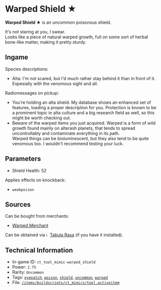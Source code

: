 # Warped Shield ★

 **Warped Shield ★** is an uncommon poisonous shield.

It's not staring at you, I swear.  
Looks like a piece of natural warped growth, full on some sort of herbal bone-like matter, making it pretty sturdy.

## Ingame

Species descriptions:

- Alta: I'm not scared, but I'd much rather stay behind it than in front of it. Espesially with the venomous sight and all.

Radiomessages on pickup:

- You're holding an alta shield. My database shows an enhanced set of features, loading a proper description for you. Protection is known to be a prominent topic in alta culture and a big research field as well, so this might be worth checking out.
- Beware of the warped items you just acquired. Warped is a form of wild growth found mainly on alterash planets, that tends to spread uncontrollably and contaminate everything in its path.  
Warped things can be bioluminescent, but they also tend to be quite venomous too. I wouldn't recommend testing your luck.

## Parameters

- Shield Health: 52

Applies effects on knockback:

- `weakpoison`

## Sources

Can be bought from merchants:

- [Warped Merchant](https://ceterai.github.io/MyEnternia/Wiki/WarpedMerchant)

Can be obtained via <img src="https://steamuserimages-a.akamaihd.net/ugc/263843960696222713/3EC9A7C005541F7D577EBCB8C5736B4EFC9973D6/" alt="icon" width="8" height="12"/> [Tabula Rasa](https://community.playstarbound.com/resources/the-tabula-rasa.3222/) (if you have it installed).

## Technical Information

- In-game ID: `ct_tool_mimic-warped_shield`
- Power: `2.75`
- Rarity: `Uncommon`
- Tags: [`eyepatch`](https://ceterai.github.io/MyEnternia/Wiki/Tags/Eyepatch), [`poison`](https://ceterai.github.io/MyEnternia/Wiki/Tags/Poison), [`shield`](https://ceterai.github.io/MyEnternia/Wiki/Tags/Shield), [`uncommon`](https://ceterai.github.io/MyEnternia/Wiki/Tags/Uncommon), [`warped`](https://ceterai.github.io/MyEnternia/Wiki/Tags/Warped)
- File: [`/items/buildscripts/ct_mimics/tool.activeitem`](https://github.com/Ceterai/Enternia/blob/main/items/buildscripts/ct_mimics/tool.activeitem)
